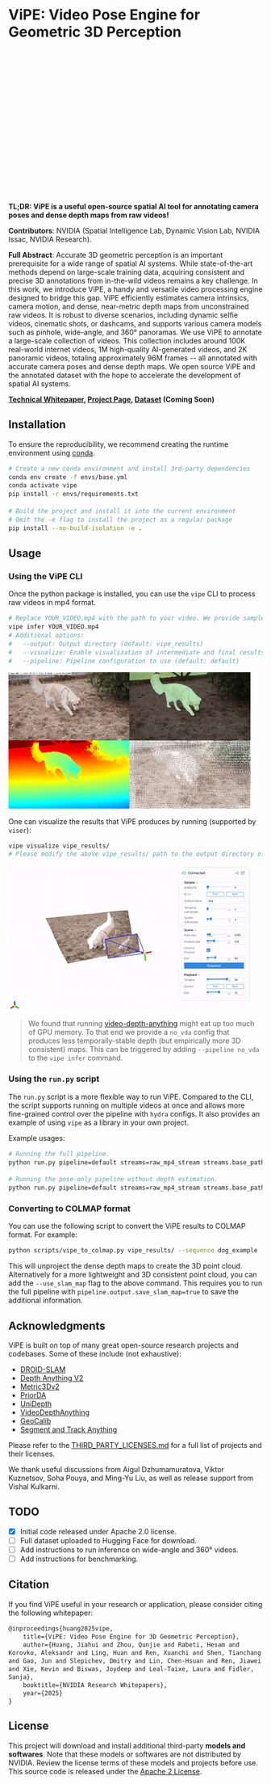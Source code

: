 # ViPE: Video Pose Engine for Geometric 3D Perception

<p align="center">
  <img src="assets/teaser.gif" alt="teaser"/>
</p>

**TL;DR: ViPE is a useful open-source spatial AI tool for annotating camera poses and dense depth maps from raw videos!**

**Contributors**: NVIDIA (Spatial Intelligence Lab, Dynamic Vision Lab, NVIDIA Issac, NVIDIA Research).

**Full Abstract**: Accurate 3D geometric perception is an important prerequisite for a wide range of spatial AI systems. While state-of-the-art methods depend on large-scale training data, acquiring consistent and precise 3D annotations from in-the-wild videos remains a key challenge. In this work, we introduce ViPE, a handy and versatile video processing engine designed to bridge this gap. ViPE efficiently estimates camera intrinsics, camera motion, and dense, near-metric depth maps from unconstrained raw videos. It is robust to diverse scenarios, including dynamic selfie videos, cinematic shots, or dashcams, and supports various camera models such as pinhole, wide-angle, and 360° panoramas. 
We use ViPE to annotate a large-scale collection of videos. This collection includes around 100K real-world internet videos, 1M high-quality AI-generated videos, and 2K panoramic videos, totaling approximately 96M frames -- all annotated with accurate camera poses and dense depth maps. We open source ViPE and the annotated dataset with the hope to accelerate the development of spatial AI systems.

**[Technical Whitepaper](https://research.nvidia.com/labs/toronto-ai/vipe/assets/paper.pdf), [Project Page](https://research.nvidia.com/labs/toronto-ai/vipe), [Dataset](https://huggingface.co/) (Coming Soon)**

## Installation

To ensure the reproducibility, we recommend creating the runtime environment using [conda](https://docs.conda.io/projects/conda/en/latest/user-guide/getting-started.html).

```bash
# Create a new conda environment and install 3rd-party dependencies
conda env create -f envs/base.yml
conda activate vipe
pip install -r envs/requirements.txt

# Build the project and install it into the current environment
# Omit the -e flag to install the project as a regular package
pip install --no-build-isolation -e .
```

## Usage

### Using the ViPE CLI

Once the python package is installed, you can use the `vipe` CLI to process raw videos in mp4 format.

```bash
# Replace YOUR_VIDEO.mp4 with the path to your video. We provide sample videos in assets/examples.
vipe infer YOUR_VIDEO.mp4
# Additional options:
#   --output: Output directory (default: vipe_results)
#   --visualize: Enable visualization of intermediate and final results (default: false)
#   --pipeline: Pipeline configuration to use (default: default)
```

![vipe-vis](assets/vipe-vis.gif)

One can visualize the results that ViPE produces by running (supported by `viser`):
```bash
vipe visualize vipe_results/
# Please modify the above vipe_results/ path to the output directory of your choice.
```

![vipe-viser](assets/vipe-viser.gif)

> We found that running [video-depth-anything](https://github.com/DepthAnything/Video-Depth-Anything) might eat up too much of GPU memory. To that end we provide a `no_vda` config that produces less temporally-stable depth (but empirically more 3D consistent) maps. This can be triggered by adding `--pipeline no_vda` to the `vipe infer` command.

### Using the `run.py` script

The `run.py` script is a more flexible way to run ViPE. Compared to the CLI, the script supports running on multiple videos at once and allows more fine-grained control over the pipeline with `hydra` configs. It also provides an example of using `vipe` as a library in your own project.

Example usages:

```bash
# Running the full pipeline.
python run.py pipeline=default streams=raw_mp4_stream streams.base_path=YOUR_VIDEO_OR_DIR_PATH

# Running the pose-only pipeline without depth estimation.
python run.py pipeline=default streams=raw_mp4_stream streams.base_path=YOUR_VIDEO_OR_DIR_PATH pipeline.post.depth_align_model=null
```

### Converting to COLMAP format

You can use the following script to convert the ViPE results to COLMAP format. For example:
```bash
python scripts/vipe_to_colmap.py vipe_results/ --sequence dog_example
```
This will unproject the dense depth maps to create the 3D point cloud. 
Alternatively for a more lightweight and 3D consistent point cloud, you can add the `--use_slam_map` flag to the above command. This requires you to run the full pipeline with `pipeline.output.save_slam_map=true` to save the additional information.

## Acknowledgments

ViPE is built on top of many great open-source research projects and codebases. Some of these include (not exhaustive):
- [DROID-SLAM](https://github.com/princeton-vl/DROID-SLAM)
- [Depth Anything V2](https://github.com/DepthAnything/Depth-Anything-V2)
- [Metric3Dv2](https://github.com/YvanYin/Metric3D)
- [PriorDA](https://github.com/SpatialVision/Prior-Depth-Anything)
- [UniDepth](https://github.com/lpiccinelli-eth/UniDepth)
- [VideoDepthAnything](https://github.com/DepthAnything/Video-Depth-Anything)
- [GeoCalib](https://github.com/cvg/GeoCalib)
- [Segment and Track Anything](https://github.com/z-x-yang/Segment-and-Track-Anything)

Please refer to the [THIRD_PARTY_LICENSES.md](THIRD_PARTY_LICENSES.md) for a full list of projects and their licenses.

We thank useful discussions from Aigul Dzhumamuratova, Viktor Kuznetsov, Soha Pouya, and Ming-Yu Liu, as well as release support from Vishal Kulkarni.

## TODO

- [x] Initial code released under Apache 2.0 license.
- [ ] Full dataset uploaded to Hugging Face for download.
- [ ] Add instructions to run inference on wide-angle and 360° videos.
- [ ] Add instructions for benchmarking.

## Citation

If you find ViPE useful in your research or application, please consider citing the following whitepaper:

```
@inproceedings{huang2025vipe,
    title={ViPE: Video Pose Engine for 3D Geometric Perception},
    author={Huang, Jiahui and Zhou, Qunjie and Rabeti, Hesam and Korovko, Aleksandr and Ling, Huan and Ren, Xuanchi and Shen, Tianchang and Gao, Jun and Slepichev, Dmitry and Lin, Chen-Hsuan and Ren, Jiawei and Xie, Kevin and Biswas, Joydeep and Leal-Taixe, Laura and Fidler, Sanja},
    booktitle={NVIDIA Research Whitepapers},
    year={2025}
}
```

## License

This project will download and install additional third-party **models and softwares**. Note that these models or softwares are not distributed by NVIDIA. Review the license terms of these models and projects before use. This source code is released under the [Apache 2 License](https://www.apache.org/licenses/LICENSE-2.0).
